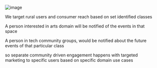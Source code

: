 ![image](https://github.com/user-attachments/assets/e8ecdba8-30ac-4c05-abe0-975d88e4da30)



We target rural users and consumer reach based on set identified classes 

A person interested in arts domain will be notified of the events in that space

A person in tech community groups, would be notified about the future events of that particular class

so separate community driven engagement happens with targeted marketing to specific users based on specific domain use cases
